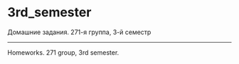 ﻿3rd_semester
============

Домашние задания. 271-я группа, 3-й семестр

___________________________________________

Homeworks. 271 group, 3rd semester.